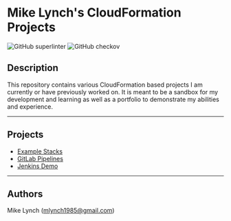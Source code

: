 Mike Lynch's CloudFormation Projects
=====

![GitHub superlinter](https://github.com/mlynch1985/cloudformation/actions/workflows/superlinter.yaml/badge.svg)
![GitHub checkov](https://github.com/mlynch1985/cloudformation/actions/workflows/checkov.yaml/badge.svg)

## Description
This repository contains various CloudFormation based projects I am currently or have previously worked on. It is meant to be a sandbox for my development and learning as well as a portfolio to demonstrate my abilities and experience.


----
## Projects
- [Example Stacks](https://github.com/mlynch1985/cloudformation/tree/main/example-stacks)
- [GitLab Pipelines](https://github.com/mlynch1985/cloudformation/tree/main/gitlab-pipelines)
- [Jenkins Demo](https://github.com/mlynch1985/cloudformation/tree/main/jenkins-demo)


----
## Authors
Mike Lynch (mlynch1985@gmail.com)
